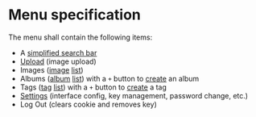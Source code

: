 # Menu specification
The menu shall contain the following items: 
- A [simplified search bar](search.md)
- [Upload](uploader.md) (image upload)
- Images ([image](image.md) [list](list.md))
- Albums ([album](album.md) [list](list.md)) with a `+` button to [create](create.md) an album
- Tags ([tag](tag.md) [list](list.md)) with a `+` button to [create](create.md) a tag
- [Settings](settings.md) (interface config, key management, password change, etc.)
- Log Out (clears cookie and removes key)
